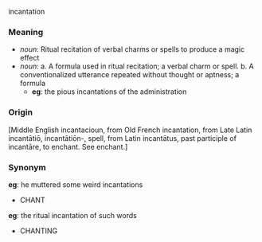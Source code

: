 incantation
### Meaning
+ _noun_: Ritual recitation of verbal charms or spells to produce a magic effect
+ _noun_:
   a. A formula used in ritual recitation; a verbal charm or spell.
   b. A conventionalized utterance repeated without thought or aptness; a formula
    + __eg__: the pious incantations of the administration

### Origin

[Middle English incantacioun, from Old French incantation, from Late Latin incantātiō, incantātiōn-, spell, from Latin incantātus, past participle of incantāre, to enchant. See enchant.]

### Synonym

__eg__: he muttered some weird incantations

+ CHANT

__eg__: the ritual incantation of such words

+ CHANTING


